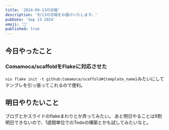 ```yaml
---
title: '2024-09-13の日報'
description: '9/13の日報をお届けいたします。'
pubDate: 'Sep 13 2024'
emoji: '🦊'
published: true
---
```


## 今日やったこと

### Comamoca/scaffoldをFlakeに対応させた

`nix flake init -t github:Comamoca/scaffold#{template_name}`みたいにしてテンプレを引っ張ってこれるので便利。

## 明日やりたいこと

ブログとかスライドのflakeまわりとか弄ってみたい。
あと明日やることは9割明日できないので、1週間単位でのTodoの構築とかも試してみたいなと。
